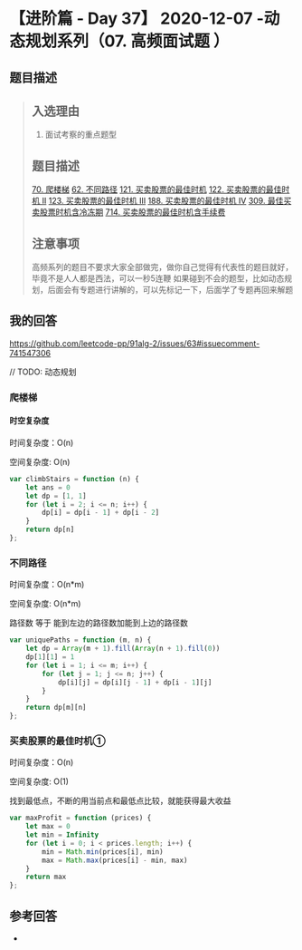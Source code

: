 # 【进阶篇 - Day 37】 2020-12-07 -动态规划系列（07. 高频面试题 ）

## 题目描述

> ## 入选理由
>
> 1. 面试考察的重点题型
>
> ## 题目描述
>
> [70. 爬楼梯](https://leetcode-cn.com/problems/climbing-stairs/)
> [62. 不同路径](https://leetcode-cn.com/problems/unique-paths/)
> [121. 买卖股票的最佳时机](https://leetcode-cn.com/problems/best-time-to-buy-and-sell-stock/)
> [122. 买卖股票的最佳时机 II](https://leetcode-cn.com/problems/best-time-to-buy-and-sell-stock-ii/)
> [123. 买卖股票的最佳时机 III](https://leetcode-cn.com/problems/best-time-to-buy-and-sell-stock-iii/)
> [188. 买卖股票的最佳时机 IV](https://leetcode-cn.com/problems/best-time-to-buy-and-sell-stock-iv/)
> [309. 最佳买卖股票时机含冷冻期](https://leetcode-cn.com/problems/best-time-to-buy-and-sell-stock-with-cooldown/)
> [714. 买卖股票的最佳时机含手续费](https://leetcode-cn.com/problems/best-time-to-buy-and-sell-stock-with-transaction-fee/)
>
> ## 注意事项
>
> 高频系列的题目不要求大家全部做完，做你自己觉得有代表性的题目就好，毕竟不是人人都是西法，可以一秒5连鞭
> 如果碰到不会的题型，比如动态规划，后面会有专题进行讲解的，可以先标记一下，后面学了专题再回来解题

## 我的回答

https://github.com/leetcode-pp/91alg-2/issues/63#issuecomment-741547306

// TODO: 动态规划

### 爬楼梯

#### 时空复杂度

时间复杂度：O(n)

空间复杂度:   O(n)

```js
var climbStairs = function (n) {
    let ans = 0
    let dp = [1, 1]
    for (let i = 2; i <= n; i++) {
        dp[i] = dp[i - 1] + dp[i - 2]
    }
    return dp[n]
};
```

### 不同路径

时间复杂度：O(n*m)

空间复杂度:   O(n*m)

路径数 等于 能到左边的路径数加能到上边的路径数


```js
var uniquePaths = function (m, n) {
    let dp = Array(m + 1).fill(Array(n + 1).fill(0))
    dp[1][1] = 1
    for (let i = 1; i <= m; i++) {
        for (let j = 1; j <= n; j++) {
            dp[i][j] = dp[i][j - 1] + dp[i - 1][j]
        }
    }
    return dp[m][n]
};
```

### 买卖股票的最佳时机①

时间复杂度：O(n)

空间复杂度:   O(1)

找到最低点，不断的用当前点和最低点比较，就能获得最大收益

```js
var maxProfit = function (prices) {
    let max = 0
    let min = Infinity
    for (let i = 0; i < prices.length; i++) {
        min = Math.min(prices[i], min)
        max = Math.max(prices[i] - min, max)
    }
    return max
};
```



## 参考回答

- 
